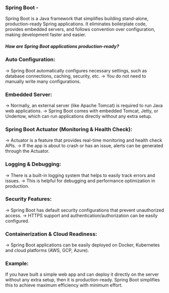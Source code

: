### Spring Boot - 
Spring Boot is a Java framework that simplifies building stand-alone, production-ready Spring applications. It eliminates boilerplate code, provides embedded servers,
and follows convention over configuration, making development faster and easier.

##### How are Spring Boot applications production-ready?

### Auto Configuration:

-> Spring Boot automatically configures necessary settings, such as database connections, caching, security, etc.
-> You do not need to manually write many configurations.

### Embedded Server:

-> Normally, an external server (like Apache Tomcat) is required to run Java web applications.
-> Spring Boot comes with embedded Tomcat, Jetty, or Undertow, which can run applications directly without any extra setup.

### Spring Boot Actuator (Monitoring & Health Check):
-> Actuator is a feature that provides real-time monitoring and health check APIs.
-> If the app is about to crash or has an issue, alerts can be generated through the Actuator.

### Logging & Debugging:

-> There is a built-in logging system that helps to easily track errors and issues.
-> This is helpful for debugging and performance optimization in production.

### Security Features:

-> Spring Boot has default security configurations that prevent unauthorized access.
-> HTTPS support and authentication/authorization can be easily configured.

### Containerization & Cloud Readiness:

-> Spring Boot applications can be easily deployed on Docker, Kubernetes and cloud platforms (AWS, GCP, Azure).


### Example:
If you have built a simple web app and can deploy it directly on the server without any extra setup, then it is production-ready.
Spring Boot simplifies this to achieve maximum efficiency with minimum effort.
